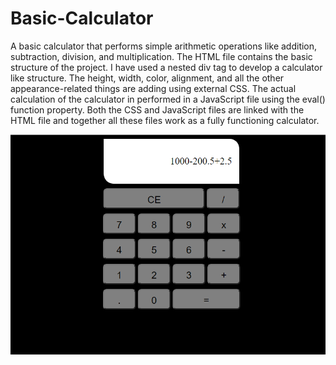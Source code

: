 # Basic-Calculator
A basic calculator that performs simple arithmetic operations like addition, subtraction, division, and multiplication. The HTML file contains the basic structure of the project. I have used a nested div tag to develop a calculator like structure. The height, width, color, alignment, and all the other appearance-related things are adding using external CSS. The actual calculation of the calculator in performed in a JavaScript file using the eval() function property. Both the CSS and JavaScript files are linked with the HTML file and together all these files work as a fully functioning calculator.


![](output.jpg)
